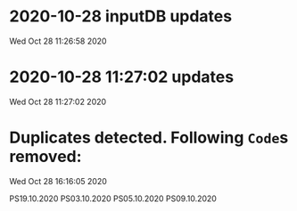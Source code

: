 
# 2020-10-28 inputDB updates 
 Wed Oct 28 11:26:58 2020 


# 2020-10-28 11:27:02 updates 
 Wed Oct 28 11:27:02 2020 


# Duplicates detected. Following `Code`s removed: 
 Wed Oct 28 16:16:05 2020 

PS19.10.2020
PS03.10.2020
PS05.10.2020
PS09.10.2020
